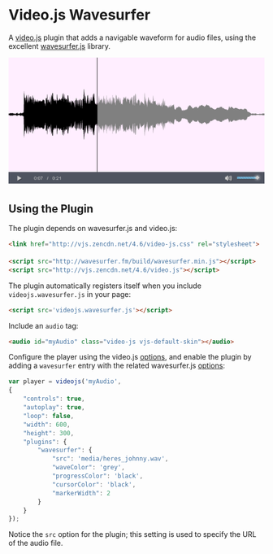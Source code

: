 Video.js Wavesurfer
===================

A [video.js](http://www.videojs.com/) plugin that adds a navigable waveform
for audio files, using the excellent [wavesurfer.js](https://github.com/katspaugh/wavesurfer.js)
library.

![Alt text](/examples/img/screenshot.png?raw=true "Screenshot")

Using the Plugin
----------------

The plugin depends on wavesurfer.js and video.js:

```html
<link href="http://vjs.zencdn.net/4.6/video-js.css" rel="stylesheet">

<script src="http://wavesurfer.fm/build/wavesurfer.min.js"></script>
<script src="http://vjs.zencdn.net/4.6/video.js"></script>
```

The plugin automatically registers itself when you include `videojs.wavesurfer.js`
in your page:

```html
<script src='videojs.wavesurfer.js'></script>
```

Include an `audio` tag:

```html
<audio id="myAudio" class="video-js vjs-default-skin"></audio>
```

Configure the player using the video.js
[options](https://github.com/videojs/video.js/blob/master/docs/guides/options.md),
and enable the plugin by adding a `wavesurfer` entry with the related wavesurfer.js
[options](https://github.com/katspaugh/wavesurfer.js#options):

```javascript
var player = videojs('myAudio',
{
    "controls": true,
    "autoplay": true,
    "loop": false,
    "width": 600,
    "height": 300,
    "plugins": {
        "wavesurfer": {
            "src": 'media/heres_johnny.wav',
            "waveColor": 'grey',
            "progressColor": 'black',
            "cursorColor": 'black',
            "markerWidth": 2
        }
    }
});
```

Notice the `src` option for the plugin; this setting is used to specify the
URL of the audio file.
